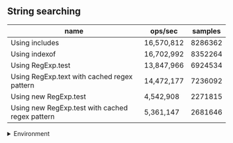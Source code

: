 ## String searching

|name|ops/sec|samples|
|-|-|-|
|Using includes|16,570,812|8286362|
|Using indexof|16,702,992|8352264|
|Using RegExp.test|13,847,966|6924534|
|Using RegExp.text with cached regex pattern|14,472,177|7236092|
|Using new RegExp.test|4,542,908|2271815|
|Using new RegExp.test with cached regex pattern|5,361,147|2681646|


<details>
<summary>Environment</summary>

* __Machine:__ linux x64 | 4 vCPUs | 7.6GB Mem
* __Run:__ Wed Oct 15 2025 23:01:00 GMT+0000 (Coordinated Universal Time)
* __Node:__ `v20.19.4`
</details>

<!--
{"environment":{"platform":"linux","arch":"x64","cpus":4,"totalMemory":7.597843170166016},"benchmarks":[{"name":"Using includes","samples":8286362,"opsSec":16570812.192255756},{"name":"Using indexof","samples":8352264,"opsSec":16702992.79452627},{"name":"Using RegExp.test","samples":6924534,"opsSec":13847966.255804688},{"name":"Using RegExp.text with cached regex pattern","samples":7236092,"opsSec":14472177.574353155},{"name":"Using new RegExp.test","samples":2271815,"opsSec":4542908.985829041},{"name":"Using new RegExp.test with cached regex pattern","samples":2681646,"opsSec":5361147.444521538}]}-->

